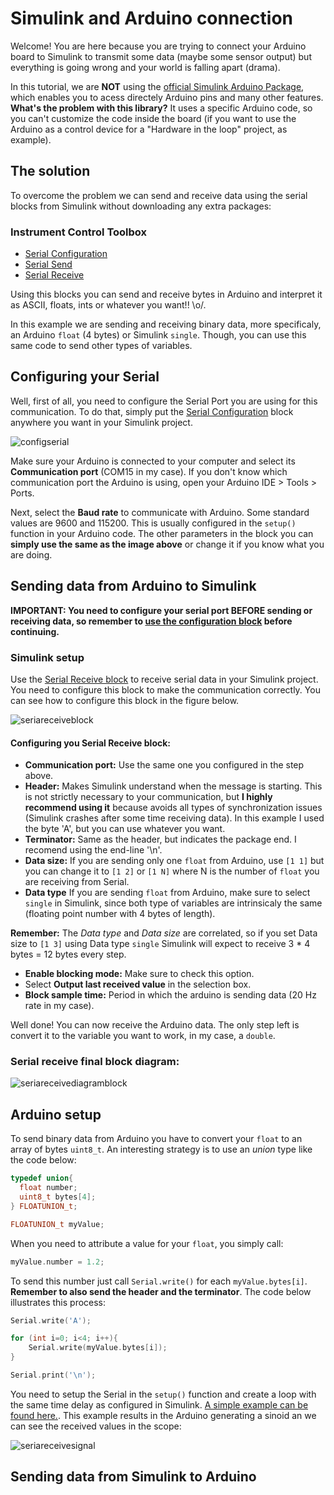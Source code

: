 # Simulink and Arduino connection

Welcome! You are here because you are trying to connect your Arduino board to Simulink to transmit some data (maybe some sensor output) but everything is going wrong and your world is falling apart (drama). 

In this tutorial, we are **NOT** using the [official Simulink Arduino Package](https://www.mathworks.com/help/supportpkg/arduino/examples/getting-started-with-arduino-hardware.html), which enables you to acess directely Arduino pins and many other features. **What's the problem with this library?** It uses a specific Arduino code, so you can't customize the code inside the board (if you want to use the Arduino as a control device for a "Hardware in the loop" project, as example).

## The solution
To overcome the problem we can send and receive data using the serial blocks from Simulink without downloading any extra packages:

### Instrument Control Toolbox

* [Serial Configuration](https://www.mathworks.com/help/instrument/serialconfiguration.html)
* [Serial Send](https://www.mathworks.com/help/instrument/serialsend.html)
* [Serial Receive](https://www.mathworks.com/help/instrument/serialreceive.html)

Using this blocks you can send and receive bytes in Arduino and interpret it as ASCII, floats, ints or whatever you want!! \o/. 

In this example we are sending and receiving binary data, more specificaly, an Arduino `float` (4 bytes) or Simulink  `single`. Though, you can use this same code to send other types of variables. 


## Configuring your Serial
Well, first of all, you need to configure the Serial Port you are using for this communication. To do that, simply put the [Serial Configuration](https://www.mathworks.com/help/instrument/serialconfiguration.html) block anywhere you want in your Simulink project. 

![configserial](https://github.com/leomariga/Simulink-Arduino/blob/master/images/configurationblock.png)

Make sure your Arduino is connected to your computer and select its **Communication port** (COM15 in my case). If you don't know which communication port the Arduino is using, open your Arduino IDE > Tools > Ports. 

Next, select the **Baud rate** to communicate with Arduino. Some standard values are 9600 and 115200. This is usually configured in the `setup()` function in your Arduino code. The other parameters in the block you can **simply use the same as the image above** or change it if you know what you are doing.


## Sending data from Arduino to Simulink

**IMPORTANT: You need to configure your serial port BEFORE sending or receiving data, so remember to [use the configuration block](#configuring-your-serial) before continuing.**


### Simulink setup
Use the [Serial Receive block](https://www.mathworks.com/help/instrument/serialreceive.html) to receive serial data in your Simulink project. You need to configure this block to make the communication correctly. You can see how to configure this block in the figure below. 

![seriareceiveblock](https://github.com/leomariga/Simulink-Arduino/blob/master/images/serialreceiveblock.png)

#### Configuring you Serial Receive block:

* **Communication port:** Use the same one you configured in the step above.
* **Header:** Makes Simulink understand when the message is starting. This is not strictly necessary to your communication, but **I highly recommend using it** because avoids all types of synchronization issues (Simulink crashes after some time receiving data). In this example I used the byte 'A', but you can use whatever you want.
* **Terminator:** Same as the header, but indicates the package end. I recomend using the end-line '\n'.
* **Data size:** If you are sending only one `float` from Arduino, use `[1 1]` but you can change it to `[1 2]` or `[1 N]` where N is the number of `float` you are receiving from Serial. 
* **Data type** If you are sending `float` from Arduino, make sure to select `single` in Simulink, since both type of variables are intrinsicaly the same (floating point number with 4 bytes of length). 

**Remember:** The *Data type* and *Data size* are correlated, so if you set Data size to `[1 3]` using Data type `single` Simulink will expect to receive 3 * 4 bytes = 12 bytes every step.

* **Enable blocking mode:** Make sure to check this option.
* Select **Output last received value** in the selection box.
* **Block sample time:** Period in which the arduino is sending data (20 Hz rate in my case).

Well done! You can now receive the Arduino data. The only step left is convert it to the variable you want to work, in my case, a `double`.

### Serial receive final block diagram:

![seriareceivediagramblock](https://github.com/leomariga/Simulink-Arduino/blob/master/images/simulinkReceiveblocks.png)

## Arduino setup
To send binary data from Arduino you have to convert your `float` to an array of bytes `uint8_t`. An interesting strategy is to use an *union* type like the code below:

```c++
typedef union{
  float number;
  uint8_t bytes[4];
} FLOATUNION_t;

FLOATUNION_t myValue;
```

When you need to attribute a value for your `float`, you simply call:

```c++
myValue.number = 1.2;
```

To send this number just call `Serial.write()` for each `myValue.bytes[i]`. **Remember to also send the header and the terminator**. The code below illustrates this process:

```c++
Serial.write('A'); 

for (int i=0; i<4; i++){
	Serial.write(myValue.bytes[i]); 
}

Serial.print('\n');
```

 You need to setup the Serial in the `setup()` function and create a loop with the same time delay as configured in Simulink. [A simple example can be found here.](https://github.com/leomariga/Simulink-Arduino/blob/master/Examples/Sigle_signal/Simulink_receive_Arduino_send/arduinoSend/arduinoSend.ino). This example results in the Arduino generating a sinoid an we can see the received values in the scope:

![seriareceivesignal](https://github.com/leomariga/Simulink-Arduino/blob/master/images/receive_result.png)


## Sending data from Simulink to Arduino


<!-- ```python
import foobar

foobar.pluralize('word') # returns 'words'
foobar.pluralize('goose') # returns 'geese'
foobar.singularize('phenomena') # returns 'phenomenon'
```

## Contributing
Pull requests are welcome. For major changes, please open an issue first to discuss what you would like to change.

Please make sure to update tests as appropriate.

## License
[MIT](https://choosealicense.com/licenses/mit/) -->
